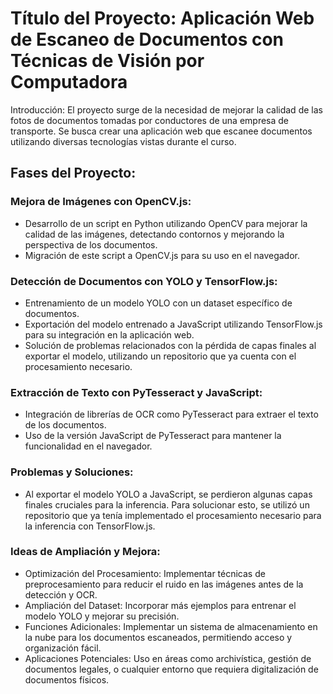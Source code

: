 # Título del Proyecto: Aplicación Web de Escaneo de Documentos con Técnicas de Visión por Computadora

Introducción: El proyecto surge de la necesidad de mejorar la calidad de las fotos de documentos tomadas por conductores de una empresa de transporte. Se busca crear una aplicación web que escanee documentos utilizando diversas tecnologías vistas durante el curso.

## Fases del Proyecto:

### Mejora de Imágenes con OpenCV.js:

* Desarrollo de un script en Python utilizando OpenCV para mejorar la calidad de las imágenes, detectando contornos y mejorando la perspectiva de los documentos.
* Migración de este script a OpenCV.js para su uso en el navegador.

### Detección de Documentos con YOLO y TensorFlow.js:

* Entrenamiento de un modelo YOLO con un dataset específico de documentos.
* Exportación del modelo entrenado a JavaScript utilizando TensorFlow.js para su integración en la aplicación web.
* Solución de problemas relacionados con la pérdida de capas finales al exportar el modelo, utilizando un repositorio que ya cuenta con el procesamiento necesario.

### Extracción de Texto con PyTesseract y JavaScript:

* Integración de librerías de OCR como PyTesseract para extraer el texto de los documentos.
* Uso de la versión JavaScript de PyTesseract para mantener la funcionalidad en el navegador.

### Problemas y Soluciones:

* Al exportar el modelo YOLO a JavaScript, se perdieron algunas capas finales cruciales para la inferencia. Para solucionar esto, se utilizó un repositorio que ya tenía implementado el procesamiento necesario para la inferencia con TensorFlow.js.

### Ideas de Ampliación y Mejora:

* Optimización del Procesamiento: Implementar técnicas de preprocesamiento para reducir el ruido en las imágenes antes de la detección y OCR.
* Ampliación del Dataset: Incorporar más ejemplos para entrenar el modelo YOLO y mejorar su precisión.
* Funciones Adicionales: Implementar un sistema de almacenamiento en la nube para los documentos escaneados, permitiendo acceso y organización fácil.
* Aplicaciones Potenciales: Uso en áreas como archivística, gestión de documentos legales, o cualquier entorno que requiera digitalización de documentos físicos.
